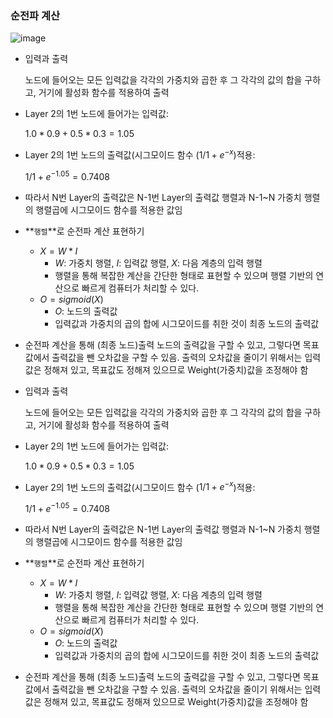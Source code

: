 ### 순전파 계산

![image](https://github.com/Taebee00/2022_2_AI/assets/104549849/72fbb02f-b694-43ac-b270-4699b470e9b0)

- 입력과 출력
    
    노드에 들어오는 모든 입력값을 각각의 가중치와 곱한 후 그 각각의 값의 합을 구하고, 거기에 활성화 함수를 적용하여 출력
    
- Layer 2의 1번 노드에 들어가는 입력값:
    
    $1.0 * 0.9+0.5*0.3=1.05$
    
- Layer 2의 1번 노드의 출력값(시그모이드 함수 ($1/1+e^{-x}$)적용:
    
    $1/1+e^{-1.05}=0.7408$
    
- 따라서 N번 Layer의 출력값은 N-1번 Layer의 출력값 행렬과 N-1~N 가중치 행렬의 행렬곱에 시그모이드 함수를 적용한 값임

- **`행렬`**로 순전파 계산 표현하기
    - $X = W*I$
        - $W$: 가중치 행렬, $I$: 입력값 행렬, $X$: 다음 계층의 입력 행렬
        - 행렬을 통해 복잡한 계산을 간단한 형태로 표현할 수 있으며 행렬 기반의 연산으로 빠르게 컴퓨터가 처리할 수 있다.
    - $O = sigmoid(X)$
        - $O:$ 노드의 출력값
        - 입력값과 가중치의 곱의 합에 시그모이드를 취한 것이 최종 노드의 출력값
- 순전파 계산을 통해 (최종 노드)출력 노드의 출력값을 구할 수 있고, 그렇다면 목표값에서 출력값을 뺀 오차값을 구할 수 있음. 출력의 오차값을 줄이기 위해서는 입력값은 정해져 있고, 목표값도 정해져 있으므로 Weight(가중치)값을 조정해야 함

- 입력과 출력
    
    노드에 들어오는 모든 입력값을 각각의 가중치와 곱한 후 그 각각의 값의 합을 구하고, 거기에 활성화 함수를 적용하여 출력
    
- Layer 2의 1번 노드에 들어가는 입력값:
    
    $1.0 * 0.9+0.5*0.3=1.05$
    
- Layer 2의 1번 노드의 출력값(시그모이드 함수 ($1/1+e^{-x}$)적용:
    
    $1/1+e^{-1.05}=0.7408$
    
- 따라서 N번 Layer의 출력값은 N-1번 Layer의 출력값 행렬과 N-1~N 가중치 행렬의 행렬곱에 시그모이드 함수를 적용한 값임

- **`행렬`**로 순전파 계산 표현하기
    - $X = W*I$
        - $W$: 가중치 행렬, $I$: 입력값 행렬, $X$: 다음 계층의 입력 행렬
        - 행렬을 통해 복잡한 계산을 간단한 형태로 표현할 수 있으며 행렬 기반의 연산으로 빠르게 컴퓨터가 처리할 수 있다.
    - $O = sigmoid(X)$
        - $O:$ 노드의 출력값
        - 입력값과 가중치의 곱의 합에 시그모이드를 취한 것이 최종 노드의 출력값
- 순전파 계산을 통해 (최종 노드)출력 노드의 출력값을 구할 수 있고, 그렇다면 목표값에서 출력값을 뺀 오차값을 구할 수 있음. 출력의 오차값을 줄이기 위해서는 입력값은 정해져 있고, 목표값도 정해져 있으므로 Weight(가중치)값을 조정해야 함
